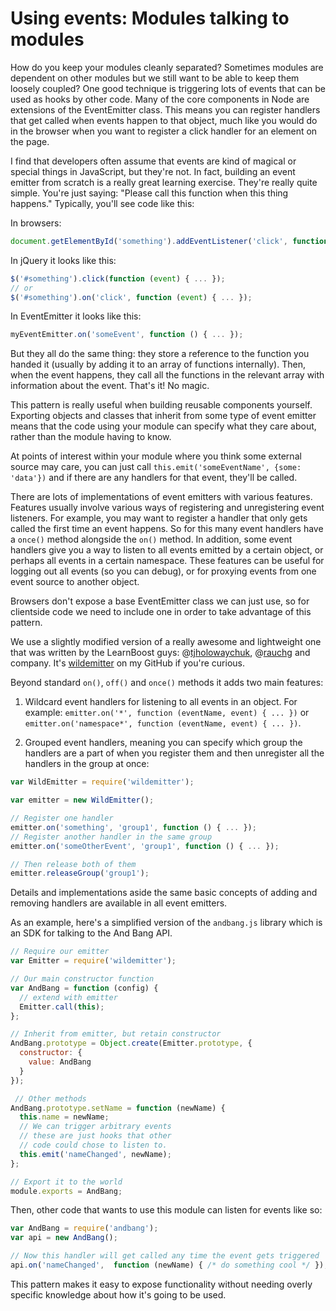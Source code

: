 # Using events: Modules talking to modules

How do you keep your modules cleanly separated? Sometimes modules are dependent on other modules but we still want to be able to keep them loosely coupled? One good technique is triggering lots of events that can be used as hooks by other code. Many of the core components in Node are extensions of the EventEmitter class. This means you can register handlers that get called when events happen to that object, much like you would do in the browser when you want to register a click handler for an element on the page.

I find that developers often assume that events are kind of magical or special things in JavaScript, but they're not. In fact, building an event emitter from scratch is a really great learning exercise. They're really quite simple. You're just saying: "Please call this function when this thing happens." Typically, you'll see code like this:

In browsers:

```javascript
document.getElementById('something').addEventListener('click', function () { ... }, false);
```

In jQuery it looks like this:

```javascript
$('#something').click(function (event) { ... });
// or
$('#something').on('click', function (event) { ... });
```

In EventEmitter it looks like this:

```javascript
myEventEmitter.on('someEvent', function () { ... });
```

But they all do the same thing: they store a reference to the function you handed it (usually by adding it to an array of functions internally). Then, when the event happens, they call all the functions in the relevant array with information about the event. That's it! No magic.

This pattern is really useful when building reusable components yourself. Exporting objects and classes that inherit from some type of event emitter means that the code using your module can specify what they care about, rather than the module having to know. 

At points of interest within your module where you think some external source may care, you can just call `this.emit('someEventName', {some: 'data'})` and if there are any handlers for that event, they'll be called.

There are lots of implementations of event emitters with various features. Features usually involve various ways of registering and unregistering event listeners. For example, you may want to register a handler that only gets called the first time an event happens. So for this many event handlers have a `once()` method alongside the `on()` method. In addition, some event handlers give you a way to listen to all events emitted by a certain object, or perhaps all events in a certain namespace. These features can be useful for logging out all events (so you can debug), or for proxying events from one event source to another object.

Browsers don't expose a base EventEmitter class we can just use, so for clientside code we need to include one in order to take advantage of this pattern.

We use a slightly modified version of a really awesome and lightweight one that was written by the LearnBoost guys: @[tjholowaychuk](https://twitter.com/tjholowaychuk), @[rauchg](https://twitter.com/rauchg) and company. It's [wildemitter](https://github.com/HenrikJoreteg/wildemitter) on my GitHub if you're curious. 

Beyond standard `on()`, `off()` and `once()` methods it adds two main features:

1. Wildcard event handlers for listening to all events in an object. For example: `emitter.on('*', function (eventName, event) { ... })` or `emitter.on('namespace*', function (eventName, event) { ... })`.

2. Grouped event handlers, meaning you can specify which group the handlers are a part of when you register them and then unregister all the handlers in the group at once:

```javascript
var WildEmitter = require('wildemitter');

var emitter = new WildEmitter();

// Register one handler 
emitter.on('something', 'group1', function () { ... });
// Register another handler in the same group
emitter.on('someOtherEvent', 'group1', function () { ... });

// Then release both of them
emitter.releaseGroup('group1');
```

Details and implementations aside the same basic concepts of adding and removing handlers are available in all event emitters.

As an example, here's a simplified version of the `andbang.js` library which is an SDK for talking to the And Bang API.

```javascript
// Require our emitter
var Emitter = require('wildemitter');

// Our main constructor function
var AndBang = function (config) {
  // extend with emitter
  Emitter.call(this);
};

// Inherit from emitter, but retain constructor
AndBang.prototype = Object.create(Emitter.prototype, {
  constructor: {
    value: AndBang
  }
});

 // Other methods
AndBang.prototype.setName = function (newName) {
  this.name = newName;
  // We can trigger arbitrary events
  // these are just hooks that other
  // code could chose to listen to.
  this.emit('nameChanged', newName);
};

// Export it to the world
module.exports = AndBang;
```

Then, other code that wants to use this module can listen for events like so:

```javascript
var AndBang = require('andbang');
var api = new AndBang();

// Now this handler will get called any time the event gets triggered
api.on('nameChanged',  function (newName) { /* do something cool */ });
```
    
This pattern makes it easy to expose functionality without needing overly specific knowledge about how it's going to be used.
